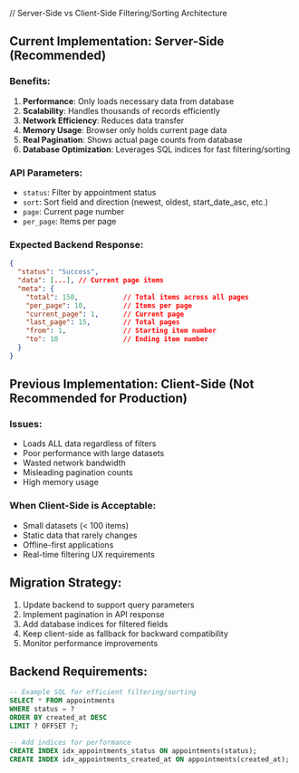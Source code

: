 // Server-Side vs Client-Side Filtering/Sorting Architecture

## Current Implementation: Server-Side (Recommended)

### Benefits:

1. **Performance**: Only loads necessary data from database
2. **Scalability**: Handles thousands of records efficiently
3. **Network Efficiency**: Reduces data transfer
4. **Memory Usage**: Browser only holds current page data
5. **Real Pagination**: Shows actual page counts from database
6. **Database Optimization**: Leverages SQL indices for fast filtering/sorting

### API Parameters:

- `status`: Filter by appointment status
- `sort`: Sort field and direction (newest, oldest, start_date_asc, etc.)
- `page`: Current page number
- `per_page`: Items per page

### Expected Backend Response:

```json
{
  "status": "Success",
  "data": [...], // Current page items
  "meta": {
    "total": 150,           // Total items across all pages
    "per_page": 10,         // Items per page
    "current_page": 1,      // Current page
    "last_page": 15,        // Total pages
    "from": 1,              // Starting item number
    "to": 10                // Ending item number
  }
}
```

## Previous Implementation: Client-Side (Not Recommended for Production)

### Issues:

- Loads ALL data regardless of filters
- Poor performance with large datasets
- Wasted network bandwidth
- Misleading pagination counts
- High memory usage

### When Client-Side is Acceptable:

- Small datasets (< 100 items)
- Static data that rarely changes
- Offline-first applications
- Real-time filtering UX requirements

## Migration Strategy:

1. Update backend to support query parameters
2. Implement pagination in API response
3. Add database indices for filtered fields
4. Keep client-side as fallback for backward compatibility
5. Monitor performance improvements

## Backend Requirements:

```sql
-- Example SQL for efficient filtering/sorting
SELECT * FROM appointments
WHERE status = ?
ORDER BY created_at DESC
LIMIT ? OFFSET ?;

-- Add indices for performance
CREATE INDEX idx_appointments_status ON appointments(status);
CREATE INDEX idx_appointments_created_at ON appointments(created_at);
```
